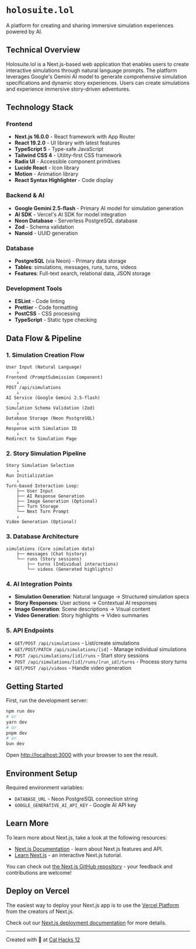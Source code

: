 # `holosuite.lol`

A platform for creating and sharing immersive simulation experiences powered by AI.

## Technical Overview

Holosuite.lol is a Next.js-based web application that enables users to create interactive simulations through natural language prompts. The platform leverages Google's Gemini AI model to generate comprehensive simulation specifications and dynamic story experiences. Users can create simulations and experience immersive story-driven adventures.

## Technology Stack

### Frontend

- **Next.js 16.0.0** - React framework with App Router
- **React 19.2.0** - UI library with latest features
- **TypeScript 5** - Type-safe JavaScript
- **Tailwind CSS 4** - Utility-first CSS framework
- **Radix UI** - Accessible component primitives
- **Lucide React** - Icon library
- **Motion** - Animation library
- **React Syntax Highlighter** - Code display

### Backend & AI

- **Google Gemini 2.5-flash** - Primary AI model for simulation generation
- **AI SDK** - Vercel's AI SDK for model integration
- **Neon Database** - Serverless PostgreSQL database
- **Zod** - Schema validation
- **Nanoid** - UUID generation

### Database

- **PostgreSQL** (via Neon) - Primary data storage
- **Tables**: simulations, messages, runs, turns, videos
- **Features**: Full-text search, relational data, JSON storage

### Development Tools

- **ESLint** - Code linting
- **Prettier** - Code formatting
- **PostCSS** - CSS processing
- **TypeScript** - Static type checking

## Data Flow & Pipeline

### 1. Simulation Creation Flow

```
User Input (Natural Language)
    ↓
Frontend (PromptSubmission Component)
    ↓
POST /api/simulations
    ↓
AI Service (Google Gemini 2.5-flash)
    ↓
Simulation Schema Validation (Zod)
    ↓
Database Storage (Neon PostgreSQL)
    ↓
Response with Simulation ID
    ↓
Redirect to Simulation Page
```

### 2. Story Simulation Pipeline

```
Story Simulation Selection
    ↓
Run Initialization
    ↓
Turn-based Interaction Loop:
    ├── User Input
    ├── AI Response Generation
    ├── Image Generation (Optional)
    ├── Turn Storage
    └── Next Turn Prompt
    ↓
Video Generation (Optional)
```

### 3. Database Architecture

```
simulations (Core simulation data)
    ├── messages (Chat history)
    └── runs (Story sessions)
        ├── turns (Individual interactions)
        └── videos (Generated highlights)
```

### 4. AI Integration Points

- **Simulation Generation**: Natural language → Structured simulation specs
- **Story Responses**: User actions → Contextual AI responses
- **Image Generation**: Scene descriptions → Visual content
- **Video Generation**: Story highlights → Video summaries

### 5. API Endpoints

- `GET/POST /api/simulations` - List/create simulations
- `GET/POST/PATCH /api/simulations/[id]` - Manage individual simulations
- `POST /api/simulations/[id]/runs` - Start story sessions
- `POST /api/simulations/[id]/runs/[run_id]/turns` - Process story turns
- `GET/POST /api/videos` - Handle video generation

## Getting Started

First, run the development server:

```bash
npm run dev
# or
yarn dev
# or
pnpm dev
# or
bun dev
```

Open [http://localhost:3000](http://localhost:3000) with your browser to see the result.

## Environment Setup

Required environment variables:

- `DATABASE_URL` - Neon PostgreSQL connection string
- `GOOGLE_GENERATIVE_AI_API_KEY` - Google AI API key

## Learn More

To learn more about Next.js, take a look at the following resources:

- [Next.js Documentation](https://nextjs.org/docs) - learn about Next.js features and API.
- [Learn Next.js](https://nextjs.org/learn) - an interactive Next.js tutorial.

You can check out [the Next.js GitHub repository](https://github.com/vercel/next.js) - your feedback and contributions are welcome!

## Deploy on Vercel

The easiest way to deploy your Next.js app is to use the [Vercel Platform](https://vercel.com/new?utm_medium=default-template&filter=next.js&utm_source=create-next-app&utm_campaign=create-next-app-readme) from the creators of Next.js.

Check out our [Next.js deployment documentation](https://nextjs.org/docs/app/building-your-application/deploying) for more details.

---

Created with 🧸 at [Cal Hacks 12](https://cal-hacks-12-0.devpost.com/)
